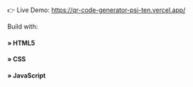 👉 Live Demo: https://qr-code-generator-psi-ten.vercel.app/

Build with:
<h4> » HTML5 </h4>
 <h4> » CSS  </h4>
 <h4>» JavaScript <h4>


